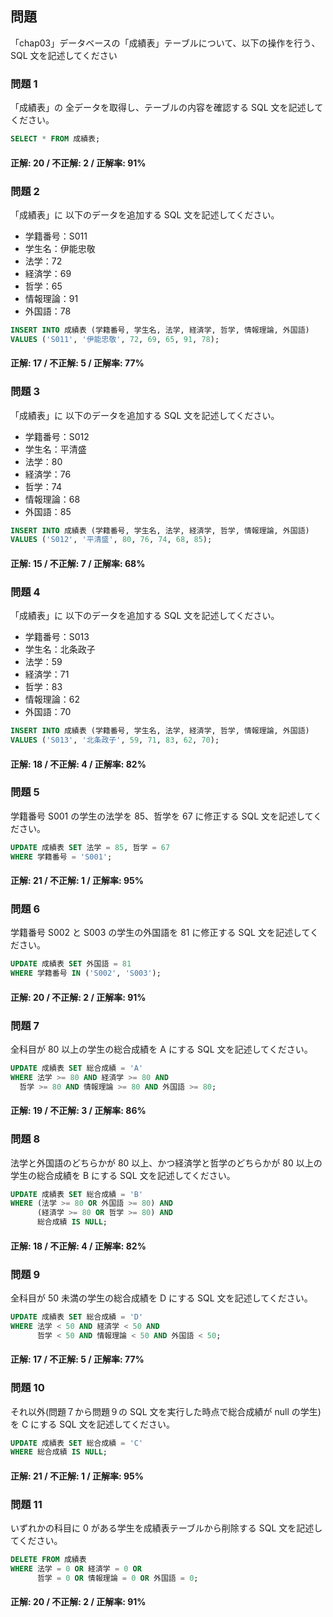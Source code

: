 ## 問題

「chap03」データベースの「成績表」テーブルについて、以下の操作を行う、SQL 文を記述してください

### 問題 1

「成績表」の 全データを取得し、テーブルの内容を確認する SQL 文を記述してください。

```sql
SELECT * FROM 成績表;
```

#### 正解: 20 / 不正解: 2 / 正解率: 91%

### 問題 2

「成績表」に 以下のデータを追加する SQL 文を記述してください。

- 学籍番号：S011
- 学生名：伊能忠敬
- 法学：72
- 経済学：69
- 哲学：65
- 情報理論：91
- 外国語：78

```sql
INSERT INTO 成績表 (学籍番号, 学生名, 法学, 経済学, 哲学, 情報理論, 外国語)
VALUES ('S011', '伊能忠敬', 72, 69, 65, 91, 78);
```

#### 正解: 17 / 不正解: 5 / 正解率: 77%

### 問題 3

「成績表」に 以下のデータを追加する SQL 文を記述してください。

- 学籍番号：S012
- 学生名：平清盛
- 法学：80
- 経済学：76
- 哲学：74
- 情報理論：68
- 外国語：85

```sql
INSERT INTO 成績表 (学籍番号, 学生名, 法学, 経済学, 哲学, 情報理論, 外国語)
VALUES ('S012', '平清盛', 80, 76, 74, 68, 85);
```

#### 正解: 15 / 不正解: 7 / 正解率: 68%

### 問題 4

「成績表」に 以下のデータを追加する SQL 文を記述してください。

- 学籍番号：S013
- 学生名：北条政子
- 法学：59
- 経済学：71
- 哲学：83
- 情報理論：62
- 外国語：70

```sql
INSERT INTO 成績表 (学籍番号, 学生名, 法学, 経済学, 哲学, 情報理論, 外国語)
VALUES ('S013', '北条政子', 59, 71, 83, 62, 70);
```

#### 正解: 18 / 不正解: 4 / 正解率: 82%

### 問題 5

学籍番号 S001 の学生の法学を 85、哲学を 67 に修正する SQL 文を記述してください。

```sql
UPDATE 成績表 SET 法学 = 85, 哲学 = 67
WHERE 学籍番号 = 'S001';
```

#### 正解: 21 / 不正解: 1 / 正解率: 95%

### 問題 6

学籍番号 S002 と S003 の学生の外国語を 81 に修正する SQL 文を記述してください。

```sql
UPDATE 成績表 SET 外国語 = 81
WHERE 学籍番号 IN ('S002', 'S003');
```

#### 正解: 20 / 不正解: 2 / 正解率: 91%

### 問題 7

全科目が 80 以上の学生の総合成績を A にする SQL 文を記述してください。

```sql
UPDATE 成績表 SET 総合成績 = 'A'
WHERE 法学 >= 80 AND 経済学 >= 80 AND
  哲学 >= 80 AND 情報理論 >= 80 AND 外国語 >= 80;
```

#### 正解: 19 / 不正解: 3 / 正解率: 86%

### 問題 8

法学と外国語のどちらかが 80 以上、かつ経済学と哲学のどちらかが 80 以上の学生の総合成績を B にする SQL 文を記述してください。

```sql
UPDATE 成績表 SET 総合成績 = 'B'
WHERE (法学 >= 80 OR 外国語 >= 80) AND
      (経済学 >= 80 OR 哲学 >= 80) AND
      総合成績 IS NULL;
```

#### 正解: 18 / 不正解: 4 / 正解率: 82%

### 問題 9

全科目が 50 未満の学生の総合成績を D にする SQL 文を記述してください。

```sql
UPDATE 成績表 SET 総合成績 = 'D'
WHERE 法学 < 50 AND 経済学 < 50 AND
      哲学 < 50 AND 情報理論 < 50 AND 外国語 < 50;
```

#### 正解: 17 / 不正解: 5 / 正解率: 77%

### 問題 10

それ以外(問題７から問題９の SQL 文を実行した時点で総合成績が null の学生)を C にする SQL 文を記述してください。

```sql
UPDATE 成績表 SET 総合成績 = 'C'
WHERE 総合成績 IS NULL;
```

#### 正解: 21 / 不正解: 1 / 正解率: 95%

### 問題 11

いずれかの科目に 0 がある学生を成績表テーブルから削除する SQL 文を記述してください。

```sql
DELETE FROM 成績表
WHERE 法学 = 0 OR 経済学 = 0 OR
      哲学 = 0 OR 情報理論 = 0 OR 外国語 = 0;
```

#### 正解: 20 / 不正解: 2 / 正解率: 91%
